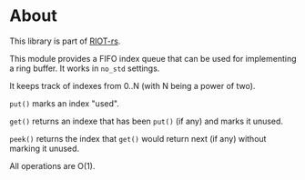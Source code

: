 # About

This library is part of [RIOT-rs](https://github.com/future-proof-iot/RIOT-rs).

This module provides a FIFO index queue that can be used for implementing
a ring buffer. It works in `no_std` settings.

It keeps track of indexes from 0..N (with N being a power of two).

`put()` marks an index "used".

`get()` returns an indexe that has been `put()` (if any) and marks it unused.

`peek()` returns the index that `get()` would return next (if any) without
marking it unused.

All operations are O(1).
